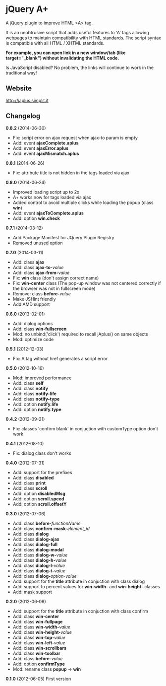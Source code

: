 jQuery A+
=========

A jQuery plugin to improve HTML &lt;A&gt; tag.

It is an unobtrusive script that adds useful features to 'A' tags allowing webpages to maintain compatibility with HTML standards.
The script syntax is compatible with all HTML / XHTML standards.

**For example, you can open link in a new window/tab (like target="_blank") without invalidating the HTML code.**

Is JavaScript disabled? No problem, the links will continue to work in the traditional way!

Website
-----------------------
http://japlus.simplit.it

Changelog
---------

**0.8.2** (2014-06-30)

* Fix: script error on ajax request when ajax-to param is empty
* Add: event **ajaxComplete.aplus**
* Add: event **ajaxError.aplus**
* Add: event **ajaxMismatch.aplus**

**0.8.1** (2014-06-26)

* Fix: attribute title is not hidden in the tags loaded via ajax

**0.8.0** (2014-06-24)

* Improved loading script up to 2x
* A+ works now for <A> tags loaded via ajax
* Added control to avoid multiple clicks while loading the popup (class **win**)
* Add: event **ajaxToComplete.aplus**
* Add: option **win.check**

**0.7.1** (2014-03-12)

* Add Package Manifest for JQuery Plugin Registry
* Removed unused option 

**0.7.0** (2014-03-11)

* Add: class **ajax**
* Add: class **ajax-to-**_value_
* Add: class **ajax-from-**_value_
* Fix: **win** class (don't assign correct name)
* Fix: **win-center** class (The pop-up window was not centered correctly if the browser was not in fullscreen mode)
* Remove: class **before-**_value_
* Make JSHint friendly
* Add AMD support

**0.6.0** (2013-02-01)

* Add: dialog options
* Add: class **win-fullscreen**
* Mod: no unbind('click') required to recall jAplus() on same objects
* Mod: optimize code

**0.5.1** (2012-12-03)

* Fix: A tag without href generates a script error

**0.5.0** (2012-10-16)

* Mod: improved performance
* Add: class **self**
* Add: class **notify**
* Add: class **notify-life**
* Add: class **notify-type**
* Add: option **notify.life**
* Add: option **notify.type**

**0.4.2** (2012-09-21)

* Fix: classes 'confirm blank' in conjuction with customType option don't work

**0.4.1** (2012-08-10)

* Fix: dialog class don't works

**0.4.0** (2012-07-31)

* Add: support for the prefixes
* Add: class **disabled**
* Add: class **print**
* Add: class **scroll**
* Add: option **disabledMsg**
* Add: option **scroll.speed**
* Add: option **scroll.offsetY**

**0.3.0** (2012-07-06)

* Add: class **before-**_functionName_
* Add: class **confirm-mask-**_element_id_
* Add: class **dialog** 
* Add: class **dialog-ajax**
* Add: class **dialog-full**
* Add: class **dialog-modal**
* Add: class **dialog-w-**_value_
* Add: class **dialog-h-**_value_
* Add: class **dialog-l-**_value_
* Add: class **dialog-t-**_value_
* Add: class **dialog-**_option-value_
* Add: support for the **title** attribute in conjuction with class dialog
* Add: support to percent values for **win-width-** and **win-height-** classes
* Add: mask support

**0.2.0** (2012-06-08)

* Add: support for the **title** attribute in conjuction with class confirm
* Add: class **win-center**
* Add: class **win-fullpage**
* Add: class **win-width-**_value_
* Add: class **win-height-**_value_
* Add: class **win-top-**_value_
* Add: class **win-left-**_value_
* Add: class **win-scrollbars**
* Add: class **win-toolbar**
* Add: class **before-**_value_
* Add: option **confirmType**
* Mod: rename class **popup** -> **win** 

**0.1.0** (2012-06-05)
First version
